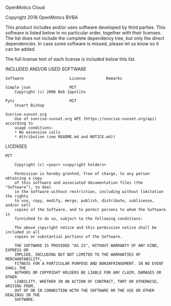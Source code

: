 OpenMotics Cloud

Copyright 2018 OpenMotics BVBA

This product includes and/or uses software developed by third parties. This
software is listed below in no particular order, together with their licenses. The
list does not include the complete dependency tree, but only the direct
dependencies.  In case some software is missed, please let us know so it can be added.

The full license text of each license is included below this list.

INCLUDED AND/OR USED SOFTWARE

    Software                    License         Remarks

    Simple json                 MIT
        Copyright (c) 2006 Bob Ippolito

    Pytz                        MIT
        Stuart Bishop

    Sunrise-sunset.org
        Use of sunrise-sunset.org API (https://sunrise-sunset.org/api) according to
        usage conditions:
        * No excessive calls
        * Attribution (see README.md and NOTICE.md))

LICENSES

    MIT

        Copyright (c) <year> <copyright holders>

        Permission is hereby granted, free of charge, to any person obtaining a copy
        of this software and associated documentation files (the "Software"), to deal
        in the Software without restriction, including without limitation the rights
        to use, copy, modify, merge, publish, distribute, sublicense, and/or sell
        copies of the Software, and to permit persons to whom the Software is
        furnished to do so, subject to the following conditions:

        The above copyright notice and this permission notice shall be included in all
        copies or substantial portions of the Software.

        THE SOFTWARE IS PROVIDED "AS IS", WITHOUT WARRANTY OF ANY KIND, EXPRESS OR
        IMPLIED, INCLUDING BUT NOT LIMITED TO THE WARRANTIES OF MERCHANTABILITY,
        FITNESS FOR A PARTICULAR PURPOSE AND NONINFRINGEMENT. IN NO EVENT SHALL THE
        AUTHORS OR COPYRIGHT HOLDERS BE LIABLE FOR ANY CLAIM, DAMAGES OR OTHER
        LIABILITY, WHETHER IN AN ACTION OF CONTRACT, TORT OR OTHERWISE, ARISING FROM,
        OUT OF OR IN CONNECTION WITH THE SOFTWARE OR THE USE OR OTHER DEALINGS IN THE
        SOFTWARE.
